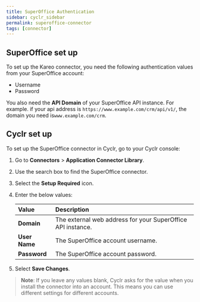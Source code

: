 ```yaml
---
title: SuperOffice Authentication
sidebar: cyclr_sidebar
permalink: superoffice-connector
tags: [connector]
---
```


## SuperOffice set up

To set up the Kareo connector, you need the following authentication values from your SuperOffice account:

*  Username
*  Password

You also need the **API Domain** of your SuperOffice API instance. For example. if your api address is `https://www.example.com/crm/api/v1/`, the domain you need is`www.example.com/crm`.


## Cyclr set up

To set up the SuperOffice connector in Cyclr, go to your Cyclr console:

1. Go to **Connectors** > **Application Connector Library**.

2. Use the search box to find the SuperOffice connector.

3. Select the **Setup Required** icon.

4. Enter the below values:

   | Value              | Description                                 |
   | :----------------- | :------------------------------------------ |
   | **Domain**   | The external web address for your SuperOffice API instance.                               |
   | **User Name**   | The SuperOffice account username.                               |
   | **Password**| The SuperOffice account password.          |

5. Select **Save Changes**.

> **Note**: If you leave any values blank, Cyclr asks for the value when you install the connector into an account. This means you can use different settings for different accounts.



